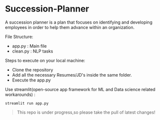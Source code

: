 # Succession-Planner

A succession planner is a plan that focuses on identifying and developing employees in order to help them advance within an organization. 

File Structure:
- app.py : Main file
- clean.py : NLP tasks

Steps to execute on your local machine:
- Clone the repository
- Add all the necessary Resumes/JD's inside the same folder.
- Execute the app.py 

Use streamlit(open-source app framework for ML and Data science related workarounds) :
```
streamlit run app.py
```

> This repo is under progress,so please take the pull of latest changes!

